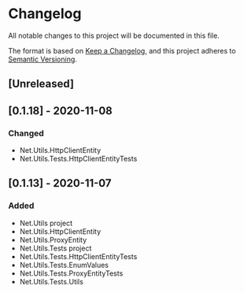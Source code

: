# Changelog
All notable changes to this project will be documented in this file.

The format is based on [Keep a Changelog](https://keepachangelog.com/en/1.0.0/),
and this project adheres to [Semantic Versioning](https://semver.org/spec/v2.0.0.html).

## [Unreleased]

## [0.1.18] - 2020-11-08
### Changed
- Net.Utils.HttpClientEntity
- Net.Utils.Tests.HttpClientEntityTests

## [0.1.13] - 2020-11-07
### Added
- Net.Utils project
- Net.Utils.HttpClientEntity
- Net.Utils.ProxyEntity
- Net.Utils.Tests project
- Net.Utils.Tests.HttpClientEntityTests
- Net.Utils.Tests.EnumValues
- Net.Utils.Tests.ProxyEntityTests
- Net.Utils.Tests.Utils
